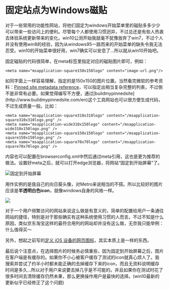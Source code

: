 # 固定站点为Windows磁贴

对于一些常用的功能性网站，将他们固定为windows开始菜单里的磁贴多多少少可以带来一些访问上的便利。尽管每个人都使用习惯迥异，不过总还是有些人热衷去体验系统更新带来的变化。win10公测开始我就毫不犹豫放弃了win7，不过个人并没有使用win8的经验，因为从windows95一路而来的开始菜单的缺失令我无法忍受。win10的开始菜单很好用，win7确实可以安息了...所以就从win10开始吧。

固定磁贴的代码很简单，在meta标签里指定对应的磁贴图片即可，例如：

```
<meta name="msapplication-square150x150logo" content="image-url.png"/>
```

如同字面上一样容易理解，指定的是150x150的图片位置。当然看完微软的参考资料：[Pinned site metadata reference](https://msdn.microsoft.com/en-us/library/dn255024(v=vs.85).aspx)，可以指定出相当复杂完整的列表，不过倒不是非常有必要。如果觉得编写不方便，通过[buildmypinnedsite](http://www.buildmypinnedsite.com/en)这个工具网站也可以很方便生成代码，不过生成质量一般。比如：

```
<meta name="msapplication-square310x310logo" content="/msapplication-square310x310logo.png" />
<meta name="msapplication-wide310x150logo" content="/msapplication-wide310x150logo.png" />
<meta name="msapplication-square150x150logo" content="/msapplication-square150x150logo.png" />
<meta name="msapplication-square70x70logo" content="/msapplication-square70x70logo.png" />
```

内容也可以配置在browserconfig.xml中然后通过meta引用，这也是更为推荐的做法。设置好meta之后，就可以打开edge浏览器，将网站“固定到开始屏幕”了。

![固定到开始屏幕](https://swordair.com/content/images/2016/01/pinned-site-2.jpg)

用作实例的是我自己的向日葵头像，对Metro来说相当的不搭。所以比较好的图片应该是**半透明白色icon**，就像windows自身的风格一样。

![](/content/images/2016/01/pinned-swordair.jpg)

对于一个用户频繁访问的网站来说这么做是有意义的，简单的配置给用户一条通往网站的捷径，特别是对于那些确实有这种系统使用习惯的人而言。不过不知是什么原因，类似京东淘宝这样的最符合用列的网站却并没有这么做，无奈我只能举例：什么值得买～

另外，想起之前写的[定义 iOS 设备的网页图标](http://swordair.com/custom-web-icons-for-ios-devices/)，其实本质上是一样的东西。

最后说个注意点，在选择图片的时候务必慎重些，因为固定到开始屏幕之后，图片在客户端是有缓存的。如果你不小心被客户缓存了测试的icon就真心烦人了。我搜索并尝试了约半小时都未能正确的去掉缓存下来的icon，而且无资料说明缓存时间是多久...所以对于用户来说要去掉几乎是不可能的。并且如果你在测试时花了很多时间去清除缓存仍然未果，那么更换操作用户是最快的选择。(win10最新的更新似乎已经修正了这个问题)







